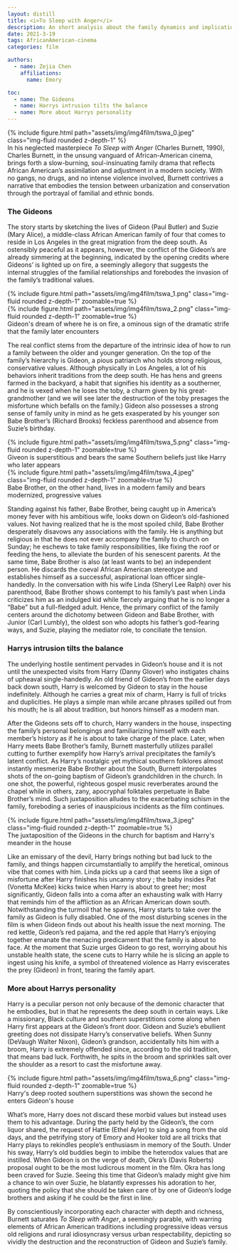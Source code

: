 ```yaml
---
layout: distill
title: <i>To Sleep with Anger</i>
description: An short analysis about the family dynamics and implications behind <i>To Sleep with Anger</i>, a representative work of the new African American cinema   
date: 2021-3-19
tags: AfricanAmerican-cinema
categories: film

authors:
  - name: Zejia Chen
    affiliations:
      name: Emory

toc:
  - name: The Gideons
  - name: Harrys intrusion tilts the balance
  - name: More about Harrys personality
---
```


<div class="l-body-outset">
  <div class="row mt-3">
      <div class="col-sm mt-3 mt-md-0">
          {% include figure.html path="assets/img/img4film/tswa_0.jpeg" class="img-fluid rounded z-depth-1" %}
      </div>
      <div class="col-sm mt-3 mt-md-0">
      In his neglected masterpiece <i>To Sleep with Anger</i> (Charles Burnett, 1990), Charles Burnett, in the unsung vanguard of African-American cinema, brings forth a slow-burning, soul-insinuating family drama that reflects African American’s assimilation and adjustment in a modern society. With no gangs, no drugs, and no intense violence involved, Burnett contrives a narrative that embodies the tension between urbanization and conservation through the portrayal of familial and ethnic bonds.
      </div>
  </div>
</div>

### The Gideons

The story starts by sketching the lives of Gideon (Paul Butler) and Suzie (Mary Alice), a middle-class African American family of four that comes to reside in Los Angeles in the great migration from the deep south. As ostensibly peaceful as it appears, however, the conflict of the Gideon’s are already simmering at the beginning, indicated by the opening credits where Gideons’ is lighted up on fire, a seemingly allegory that suggests the internal struggles of the familial relationships and forebodes the invasion of the family’s traditional values.

<div class="l-body">
  <div class="row mt-3">
    <div class="col-sm mt-3 mt-md-0">
        {% include figure.html path="assets/img/img4film/tswa_1.png" class="img-fluid rounded z-depth-1"  zoomable=true %}
    </div>
    <div class="col-sm mt-3 mt-md-0">
        {% include figure.html path="assets/img/img4film/tswa_2.png" class="img-fluid rounded z-depth-1"  zoomable=true %}
    </div>
  </div>
  <div class="caption">
    Gideon's dream of where he is on fire, a ominous sign of the dramatic strife that the family later encounters
  </div>
</div>

The real conflict stems from the departure of the intrinsic idea of how to run a family between the older and younger generation. On the top of the family’s hierarchy is Gideon, a pious patriarch who holds strong religious, conservative values. Although physically in Los Angeles, a lot of his behaviors inherit traditions from the deep south. He has hens and greens farmed in the backyard, a habit that signifies his identity as a southerner, and he is vexed when he loses the toby, a charm given by his great-grandmother (and we will see later the destruction of the toby presages the misfortune which befalls on the family.) Gideon also possesses a strong sense of family unity in mind as he gets exasperated by his younger son Babe Brother’s (Richard Brooks) feckless parenthood and absence from Suzie’s birthday.

<div class="l-body">
  <div class="row mt-3">
    <div class="col-sm mt-3 mt-md-0">
        {% include figure.html path="assets/img/img4film/tswa_5.png" class="img-fluid rounded z-depth-1"  zoomable=true %}
        <div class="caption">
          Giveon is superstitious and bears the same Southern beliefs just like Harry who later appears
        </div>
    </div>
    <div class="col-sm mt-3 mt-md-0">
        {% include figure.html path="assets/img/img4film/tswa_4.jpeg" class="img-fluid rounded z-depth-1"  zoomable=true %}
        <div class="caption">
          Babe Brother, on the other hand, lives in a modern family and bears modernized, progressive values
        </div>
    </div>
  </div>
</div>

Standing against his father, Babe Brother, being caught up in America’s money fever with his ambitious wife, looks down on Gideon’s old-fashioned values. Not having realized that he is the most spoiled child, Babe Brother desperately disavows any associations with the family. He is anything but religious in that he does not ever accompany the family to church on Sunday; he eschews to take family responsibilities, like fixing the roof or feeding the hens, to alleviate the burden of his senescent parents. At the same time, Babe Brother is also (at least wants to be) an independent person. He discards the coeval African American stereotype and establishes himself as a successful, aspirational loan officer single-handedly. In the conversation with his wife Linda (Sheryl Lee Ralph) over his parenthood, Babe Brother shows contempt to his family’s past when Linda criticizes him as an indulged kid while fiercely arguing that he is no longer a “Babe” but a full-fledged adult. Hence, the primary conflict of the family centers around the dichotomy between Gideon and Babe Brother, with Junior (Carl Lumbly), the oldest son who adopts his father’s god-fearing ways, and Suzie, playing the mediator role, to conciliate the tension.


### Harrys intrusion tilts the balance

The underlying hostile sentiment pervades in Gideon’s house and it is not until the unexpected visits from Harry (Danny Glover) who instigates chains of upheaval single-handedly. An old friend of Gideon’s from the earlier days back down south, Harry is welcomed by Gideon to stay in the house indefinitely. Although he carries a great mix of charm, Harry is full of tricks and duplicities. He plays a simple man while arcane phrases spilled out from his mouth; he is all about tradition, but honors himself as a modern man.

After the Gideons sets off to church, Harry wanders in the house, inspecting the family’s personal belongings and familiarizing himself with each member’s history as if he is about to take charge of the place. Later, when Harry meets Babe Brother’s family, Burnett masterfully utilizes parallel cutting to further exemplify how Harry’s arrival precipitates the family’s latent conflict. As Harry’s nostalgic yet mythical southern folklores almost instantly mesmerize Babe Brother about the South, Burnett interpolates shots of the on-going baptism of Gideon’s grandchildren in the church. In one shot, the powerful, righteous gospel music reverberates around the chapel while in others, zany, apocryphal folktales perpetuate in Babe Brother’s mind. Such juxtaposition alludes to the exacerbating schism in the family, foreboding a series of inauspicious incidents as the film continues.

<div class="l-body">
  <div class="row mt-3">
    <div class="col-sm mt-3 mt-md-0">
        {% include figure.html path="assets/img/img4film/tswa_3.jpeg" class="img-fluid rounded z-depth-1"  zoomable=true %}
    </div>
  </div>
  <div class="caption">
    The juxtaposition of the Gideons in the church for baptism and Harry's meander in the house
  </div>
</div>

Like an emissary of the devil, Harry brings nothing but bad luck to the family, and things happen circumstantially to amplify the heretical, ominous vibe that comes with him. Linda picks up a card that seems like a sign of misfortune after Harry finishes his uncanny story ; the baby insides Pat (Vonetta McKee) kicks twice when Harry is about to greet her; most significantly, Gideon falls into a coma after an exhausting walk with Harry that reminds him of the affliction as an African American down south. Notwithstanding the turmoil that he spawns, Harry starts to take over the family as Gideon is fully disabled. One of the most disturbing scenes in the film is when Gideon finds out about his health issue the next morning. The red kettle, Gideon’s red pajama, and the red apple that Harry’s enjoying together emanate the menacing predicament that the family is about to face. At the moment that Suzie urges Gideon to go rest, worrying about his unstable health state, the scene cuts to Harry while he is slicing an apple to ingest using his knife, a symbol of threatened violence as Harry eviscerates the prey (Gideon) in front, tearing the family apart. 

### More about Harrys personality

Harry is a peculiar person not only because of the demonic character that he embodies, but in that he represents the deep south in certain ways. Like a missionary, Black culture and southern superstitions come along when Harry first appears at the Gideon’s front door. Gideon and Suzie’s ebullient greeting does not dissipate Harry’s conservative beliefs. When Sunny (DeVaugh Walter Nixon), Gideon’s grandson, accidentally hits him with a broom, Harry is extremely offended since, according to the old tradition, that means bad luck. Forthwith, he spits in the broom and sprinkles salt over the shoulder as a resort to cast the misfortune away.

<div class="l-body">
  <div class="row mt-3">
    <div class="col-sm mt-3 mt-md-0">
        {% include figure.html path="assets/img/img4film/tswa_6.png" class="img-fluid rounded z-depth-1"  zoomable=true %}
    </div>
  </div>
  <div class="caption">
    Harry's deep rooted southern superstitions was shown the second he enters Gideon's house
  </div>
</div>

What’s more, Harry does not discard these morbid values but instead uses them to his advantage. During the party held by the Gideon’s, the corn liquor shared, the request of Hattie (Ethel Ayler) to sing a song from the old days, and the petrifying story of Emory and Hooker told are all tricks that Harry plays to rekindles people’s enthusiasm in memory of the South. Under his sway, Harry’s old buddies begin to imbibe the heterodox values that are instilled. When Gideon is on the verge of death, Okra’s (Davis Roberts) proposal ought to be the most ludicrous moment in the film. Okra has long been craved for Suzie. Seeing this time that Gideon’s malady might give him a chance to win over Suzie, he blatantly expresses his adoration to her, quoting the policy that she should be taken care of by one of Gideon’s lodge brothers and asking if he could be the first in line.

By conscientiously incorporating each character with depth and richness, Burnett saturates *To Sleep with Anger*, a seemingly parable, with warring elements of African American traditions including progressive ideas versus old religions and rural idiosyncrasy versus urban respectability, depicting so vividly the destruction and the reconstruction of Gideon and Suzie’s family. 
